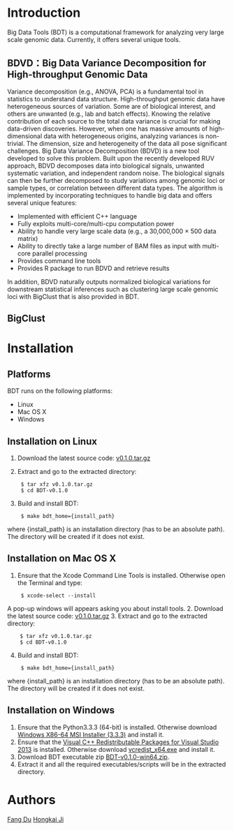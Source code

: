 # Introduction
Big Data Tools (BDT) is a computational framework for analyzing very large scale genomic data. Currently, it offers several unique tools.

## BDVD：Big Data Variance Decomposition for High-throughput Genomic Data
Variance decomposition (e.g., ANOVA, PCA) is a fundamental tool in statistics to
understand data structure. High-throughput genomic data have heterogeneous sources of variation. Some are of biological interest, and others are unwanted (e.g., lab and batch effects). Knowing the relative contribution of each source to the total data variance is crucial for making data-driven discoveries. However, when one has massive amounts of high-dimensional data with heterogeneous origins, analyzing variances is non-trivial. The dimension, size and heterogeneity of the data all pose significant challenges. Big Data Variance Decomposition (BDVD) is a new tool developed to solve this problem. Built upon the recently developed RUV approach, BDVD decomposes data into biological signals, unwanted systematic variation, and independent random noise. The biological signals can then be further decomposed to study variations among genomic loci or sample types, or correlation between different data types. The algorithm is implemented by incorporating techniques to handle big data and offers several unique features:
- Implemented with efficient C++ language
- Fully exploits multi-core/multi-cpu computation power
- Ability to handle very large scale data  (e.g., a 30,000,000 × 500 data matrix)
- Ability to directly take a large number of BAM files as input with multi-core parallel processing
- Provides command line tools
- Provides R package to run BDVD and retrieve results

In addition, BDVD naturally outputs normalized biological variations for downstream statistical inferences such as clustering large scale genomic loci with BigClust that is also provided in BDT.

## BigClust

# Installation
## Platforms
BDT runs on the following platforms:
- Linux
- Mac OS X
- Windows

## Installation on Linux
1. Download the latest source code:  [v0.1.0.tar.gz](https://github.com/fangdu64/BDT/archive/v0.1.0.tar.gz)
2. Extract and go to the extracted directory:

        $ tar xfz v0.1.0.tar.gz
        $ cd BDT-v0.1.0
3. Build and install BDT:

        $ make bdt_home={install_path}
where {install_path} is an installation directory (has to be an absolute path). The directory will be created if it does not exist.

## Installation on Mac OS X
1. Ensure that the Xcode Command Line Tools is installed. Otherwise open the Terminal and type:

        $ xcode-select --install
A pop-up windows will appears asking you about install tools.
2. Download the latest source code:  [v0.1.0.tar.gz](https://github.com/fangdu64/BDT/archive/v0.1.0.tar.gz)
3. Extract and go to the extracted directory:

        $ tar xfz v0.1.0.tar.gz
        $ cd BDT-v0.1.0
4. Build and install BDT:

        $ make bdt_home={install_path}
where {install_path} is an installation directory (has to be an absolute path). The directory will be created if it does not exist.

## Installation on Windows
1. Ensure that the Python3.3.3 (64-bit) is installed. Otherwise download [Windows X86-64 MSI Installer (3.3.3)](https://www.python.org/ftp/python/3.3.3/python-3.3.3.amd64.msi) and install it.
2. Ensure that the [Visual C++ Redistributable Packages for Visual Studio 2013](https://www.microsoft.com/en-us/download/details.aspx?id=40784) is installed. Otherwise download [vcredist_x64.exe](https://www.microsoft.com/en-us/download/details.aspx?id=40784) and install it.
3. Download BDT executable zip [BDT-v0.1.0-win64.zip](https://github.com/fangdu64/BDT/releases/download/v0.1.0/BDT-v0.1.0-Win64.zip).
4. Extract it and all the required executables/scripts will be in the extracted directory.

# Authors
[Fang Du](https://www.linkedin.com/pub/fang-du/73/424/786)
[Hongkai Ji](http://www.biostat.jhsph.edu/~hji/)

